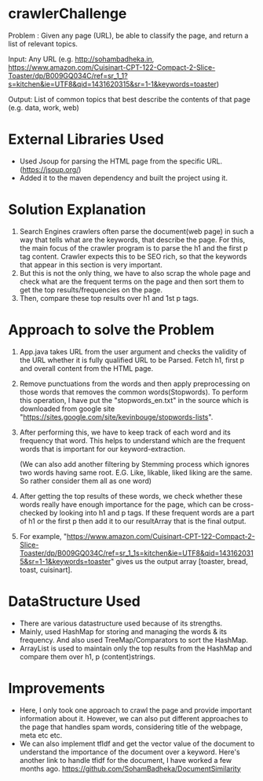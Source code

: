 # crawlerChallenge
Problem : 
Given any page (URL), be able to classify the page, and return a list of relevant topics.

Input:
Any URL (e.g. http://sohambadheka.in, https://www.amazon.com/Cuisinart-CPT-122-Compact-2-Slice-Toaster/dp/B009GQ034C/ref=sr_1_1?s=kitchen&ie=UTF8&qid=1431620315&sr=1-1&keywords=toaster)
 
Output:
List of common topics that best describe the contents of that page
(e.g. data, work, web)

# External Libraries Used
- Used Jsoup for parsing the HTML page from the specific URL. (https://jsoup.org/)
- Added it to the maven dependency and built the project using it.

# Solution Explanation
1. Search Engines crawlers often parse the document(web page) in such a way that tells what are the keywords,
   that describe the page. For this, the main focus of the crawler program is to parse the h1 and the first
   p tag content. Crawler expects this to be SEO rich, so that the keywords that appear in this section is very
   important.
2. But this is not the only thing, we have to also scrap the whole page and check what are the frequent terms on the
   page and then sort them to get the top results/frequencies on the page. 
3. Then, compare these top results over h1 and 1st p tags.


# Approach to solve the Problem
1. App.java takes URL from the user argument and checks the validity of the URL whether it is fully qualified URL to be
   Parsed. Fetch h1, first p and overall content from the HTML page. 
2. Remove punctuations from the words and then apply preprocessing on those words that removes the common words(Stopwords). 
   To perform this operation, I have put the "stopwords_en.txt" in the source which is downloaded from google site
   "https://sites.google.com/site/kevinbouge/stopwords-lists".
3. After performing this, we have to keep track of each word and its frequency that word. This helps to understand which are 
   the frequent words that is important for our keyword-extraction.
 
   (We can also add another filtering by Stemming process which ignores two words having same root. E.G. Like, likable, liked
    liking are the same. So rather consider them all as one word)

4. After getting the top results of these words, we check whether these words really have enough importance for the page, which
   can be cross-checked by looking into h1 and p tags. If these frequent words are a part of h1 or the first p then
   add it to our resultArray that is the final output.
5. For example, 
  "https://www.amazon.com/Cuisinart-CPT-122-Compact-2-Slice-Toaster/dp/B009GQ034C/ref=sr_1_1s=kitchen&ie=UTF8&qid=1431620315&sr=1-1&keywords=toaster" gives us the output array 
   [toaster,   bread, toast, cuisinart].

# DataStructure Used
- There are various datastructure used because of its strengths.
- Mainly, used HashMap for storing and managing the words & its frequency. And also used TreeMap/Comparators to sort the HashMap.
- ArrayList is used to maintain only the top results from the HashMap and compare them over h1, p (content)strings.

# Improvements

- Here, I only took one approach to crawl the page and provide important information about it. However, we can also put 
  different approaches to the page that handles spam words, considering title of the webpage, meta etc etc.
- We can also implement tfIdf and get the vector value of the document to understand the importance of the document over a 
  keyword. Here's another link to handle tfidf for the document, I have worked a few months ago. 
  https://github.com/SohamBadheka/DocumentSimilarity

